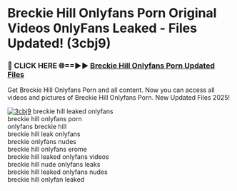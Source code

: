 # Breckie Hill Onlyfans Porn Original Videos 0nlyFans Leaked - Files Updated! (3cbj9)

<h3>🔴 CLICK HERE 🌐==►► <a href="https://tinyurl.com/x26r9saj" rel="nofollow">Breckie Hill Onlyfans Porn Updated Files</a></h3>

Get Breckie Hill Onlyfans Porn and all content. Now you can access all videos and pictures of Breckie Hill Onlyfans Porn. New Updated Files 2025!

[![3cbj9](https://i.imgur.com/LkgZPqh.gif)](https://tinyurl.com/x26r9saj)
breckie hill leaked onlyfans<br>
breckie hill onlyfans porn<br>
onlyfans breckie hill<br>
breckie hill leak onlyfans<br>
breckie onlyfans nudes<br>
breckie hill onlyfans erome<br>
breckie hill leaked onlyfans videos<br>
breckie hill nude onlyfans leaks<br>
breckie hill leaked onlyfans nudes<br>
breckie hill onlyfan leaked